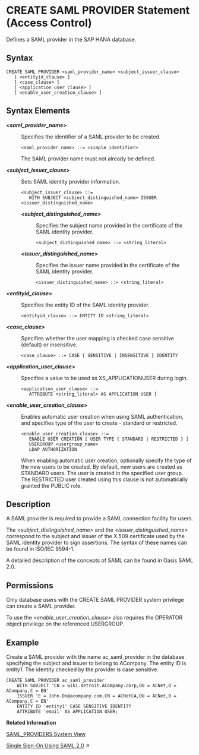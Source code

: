 <!-- loio20d4cca075191014824eeda2cbba6445 -->

# CREATE SAML PROVIDER Statement \(Access Control\)

Defines a SAML provider in the SAP HANA database.



<a name="loio20d4cca075191014824eeda2cbba6445__sql_create_saml_provider_1sql_create_saml_provider_syntax"/>

## Syntax

```
CREATE SAML PROVIDER <saml_provider_name> <subject_issuer_clause>
   [ <entityid_clause> ]
   [ <case_clause> ] 
   [ <application_user_clause> ]
   [ <enable_user_creation_clause> ]
```



<a name="loio20d4cca075191014824eeda2cbba6445__sql_create_saml_provider_1sql_create_saml_provider_syntax_elements"/>

## Syntax Elements


<dl>
<dt><b>

*<saml\_provider\_name\>*

</b></dt>
<dd>

Specifies the identifier of a SAML provider to be created.

```
<saml_provider_name> ::= <simple_identifier>
```

The SAML provider name must not already be defined.



</dd><dt><b>

*<subject\_issuer\_clause\>*

</b></dt>
<dd>

Sets SAML identity provider information.

```
<subject_issuer_clause> ::= 
   WITH SUBJECT <subject_distinguished_name> ISSUER <issuer_distinguished_name>
```


<dl>
<dt><b>

*<subject\_distinguished\_name\>*

</b></dt>
<dd>

Specifies the subject name provided in the certificate of the SAML identity provider.

```
<subject_distinguished_name> ::= <string_literal>
```



</dd><dt><b>

*<issuer\_distinguished\_name\>*

</b></dt>
<dd>

Specifies the issuer name provided in the certificate of the SAML identity provider.

```
<issuer_distinguished_name> ::= <string_literal>
```



</dd>
</dl>



</dd><dt><b>

*<entityid\_clause\>*

</b></dt>
<dd>

Specifies the entity ID of the SAML identity provider.

```
<entityid_clause> ::= ENTITY ID <string_literal>
```



</dd><dt><b>

*<case\_clause\>*

</b></dt>
<dd>

Specifies whether the user mapping is checked case sensitive \(default\) or insensitive.

```
<case_clause> ::= CASE { SENSITIVE | INSENSITIVE } IDENTITY 
```



</dd><dt><b>

*<application\_user\_clause\>*

</b></dt>
<dd>

Specifies a value to be used as XS\_APPLICATIONUSER during login.

```
<application_user_clause> ::=
   ATTRIBUTE <string_literal> AS APPLICATION USER ]
```



</dd><dt><b>

*<enable\_user\_creation\_clause\>*

</b></dt>
<dd>

Enables automatic user creation when using SAML authentication, and specifies type of the user to create - standard or restricted.

```
<enable_user_creation_clause> ::= 
   ENABLE USER CREATION [ USER TYPE { STANDARD | RESTRICTED } ] 
   USERGROUP <usergroup_name> 
   LDAP AUTHORIZATION
```

When enabling automatic user creation, optionally specify the type of the new users to be created. By default, new users are created as STANDARD users. The user is created in the specified user group. The RESTRICTED user created using this clause is not automatically granted the PUBLIC role.



</dd>
</dl>



<a name="loio20d4cca075191014824eeda2cbba6445__sql_create_saml_provider_1sql_create_saml_provider_description"/>

## Description

A SAML provider is required to provide a SAML connection facility for users.

The *<subject\_distinguished\_name\>* and the *<issuer\_distinguished\_name\>* correspond to the subject and issuer of the X.509 certificate used by the SAML identity provider to sign assertions. The syntax of these names can be found in ISO/IEC 9594-1.

A detailed description of the concepts of SAML can be found in Oasis SAML 2.0.



<a name="loio20d4cca075191014824eeda2cbba6445__section_zxd_hwx_vcb"/>

## Permissions

Only database users with the CREATE SAML PROVIDER system privilege can create a SAML provider.

To use the *<enable\_user\_creation\_clause\>* also requires the OPERATOR object privilege on the referenced USERGROUP.



<a name="loio20d4cca075191014824eeda2cbba6445__sql_create_saml_provider_1sql_create_saml_provider_examples"/>

## Example

Create a SAML provider with the name ac\_saml\_provider in the database specifying the subject and issuer to belong to ACompany. The entity ID is entity1. The identity checked by the provider is case sensitive.

```
CREATE SAML PROVIDER ac_saml_provider 
    WITH SUBJECT 'CN = wiki.detroit.ACompany.corp,OU = ACNet,O = ACompany,C = EN' 
    ISSUER 'E = John.Do@acompany.com,CN = ACNetCA,OU = ACNet,O = ACompany,C = EN'
    ENTITY ID 'entity1' CASE SENSITIVE IDENTITY
    ATTRIBUTE 'email' AS APPLICATION USER;
```

**Related Information**  


[SAML\_PROVIDERS System View](../../020-System-Views-Reference/021-System-Views/saml-providers-system-view-20cda7b.md "Shows available SAML providers.")

[Single Sign-On Using SAML 2.0](https://help.sap.com/viewer/c82f8d6a84c147f8b78bf6416dae7290/2023_2_QRC/en-US/db6db355bb571014b56eb25057daec5f.html "SAP HANA supports the Security Assertion Markup Language (SAML) for user authentication in single sign-on environments. SAML is used for authentication purposes only and not for authorization.") :arrow_upper_right:

